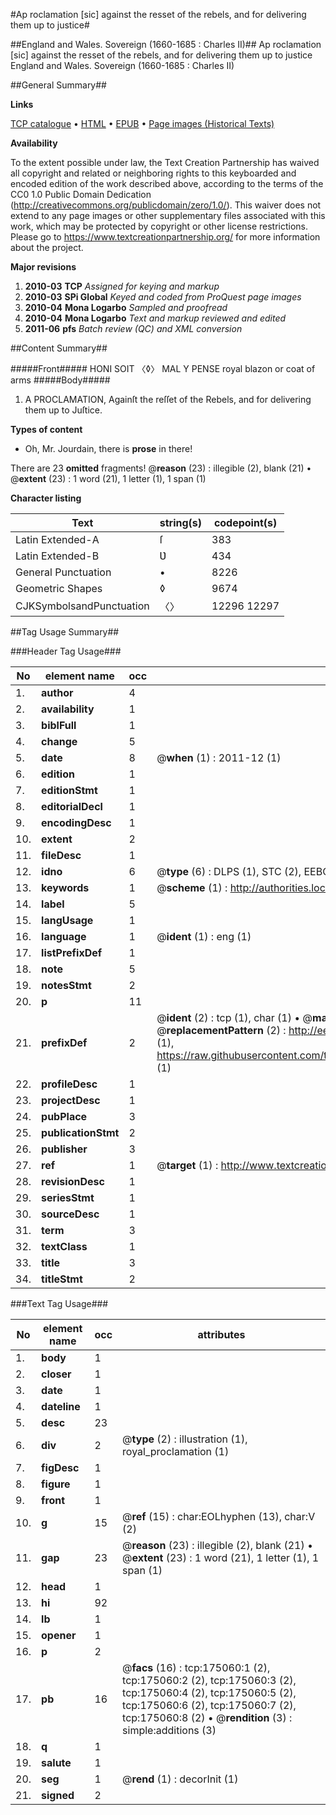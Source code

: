 #Ap roclamation [sic] against the resset of the rebels, and for delivering them up to justice#

##England and Wales. Sovereign (1660-1685 : Charles II)##
Ap roclamation [sic] against the resset of the rebels, and for delivering them up to justice
England and Wales. Sovereign (1660-1685 : Charles II)

##General Summary##

**Links**

[TCP catalogue](http://www.ota.ox.ac.uk/tcp/)  • 
[HTML](http://tei.it.ox.ac.uk/tcp/Texts-HTML/free/B05/B05482.html)  • 
[EPUB](http://tei.it.ox.ac.uk/tcp/Texts-EPUB/free/B05/B05482.epub) • 
[Page images (Historical Texts)](https://historicaltexts.jisc.ac.uk/eebo-51784656e)

**Availability**

To the extent possible under law, the Text Creation Partnership has waived all copyright and related or neighboring rights to this keyboarded and encoded edition of the work described above, according to the terms of the CC0 1.0 Public Domain Dedication (http://creativecommons.org/publicdomain/zero/1.0/). This waiver does not extend to any page images or other supplementary files associated with this work, which may be protected by copyright or other license restrictions. Please go to https://www.textcreationpartnership.org/ for more information about the project.

**Major revisions**

1. __2010-03__ __TCP__ *Assigned for keying and markup*
1. __2010-03__ __SPi Global__ *Keyed and coded from ProQuest page images*
1. __2010-04__ __Mona Logarbo__ *Sampled and proofread*
1. __2010-04__ __Mona Logarbo__ *Text and markup reviewed and edited*
1. __2011-06__ __pfs__ *Batch review (QC) and XML conversion*

##Content Summary##

#####Front#####
HONI SOIT 〈◊〉 MAL Y PENSE royal blazon or coat of arms
#####Body#####

1. A PROCLAMATION, Againſt the reſſet of the Rebels, and for delivering them up to Juſtice.

**Types of content**

  * Oh, Mr. Jourdain, there is **prose** in there!

There are 23 **omitted** fragments! 
 @__reason__ (23) : illegible (2), blank (21)  •  @__extent__ (23) : 1 word (21), 1 letter (1), 1 span (1)

**Character listing**


|Text|string(s)|codepoint(s)|
|---|---|---|
|Latin Extended-A|ſ|383|
|Latin Extended-B|Ʋ|434|
|General Punctuation|•|8226|
|Geometric Shapes|◊|9674|
|CJKSymbolsandPunctuation|〈〉|12296 12297|

##Tag Usage Summary##

###Header Tag Usage###

|No|element name|occ|attributes|
|---|---|---|---|
|1.|__author__|4||
|2.|__availability__|1||
|3.|__biblFull__|1||
|4.|__change__|5||
|5.|__date__|8| @__when__ (1) : 2011-12 (1)|
|6.|__edition__|1||
|7.|__editionStmt__|1||
|8.|__editorialDecl__|1||
|9.|__encodingDesc__|1||
|10.|__extent__|2||
|11.|__fileDesc__|1||
|12.|__idno__|6| @__type__ (6) : DLPS (1), STC (2), EEBO-CITATION (1), OCLC (1), VID (1)|
|13.|__keywords__|1| @__scheme__ (1) : http://authorities.loc.gov/ (1)|
|14.|__label__|5||
|15.|__langUsage__|1||
|16.|__language__|1| @__ident__ (1) : eng (1)|
|17.|__listPrefixDef__|1||
|18.|__note__|5||
|19.|__notesStmt__|2||
|20.|__p__|11||
|21.|__prefixDef__|2| @__ident__ (2) : tcp (1), char (1)  •  @__matchPattern__ (2) : ([0-9\-]+):([0-9IVX]+) (1), (.+) (1)  •  @__replacementPattern__ (2) : http://eebo.chadwyck.com/downloadtiff?vid=$1&page=$2 (1), https://raw.githubusercontent.com/textcreationpartnership/Texts/master/tcpchars.xml#$1 (1)|
|22.|__profileDesc__|1||
|23.|__projectDesc__|1||
|24.|__pubPlace__|3||
|25.|__publicationStmt__|2||
|26.|__publisher__|3||
|27.|__ref__|1| @__target__ (1) : http://www.textcreationpartnership.org/docs/. (1)|
|28.|__revisionDesc__|1||
|29.|__seriesStmt__|1||
|30.|__sourceDesc__|1||
|31.|__term__|3||
|32.|__textClass__|1||
|33.|__title__|3||
|34.|__titleStmt__|2||


###Text Tag Usage###

|No|element name|occ|attributes|
|---|---|---|---|
|1.|__body__|1||
|2.|__closer__|1||
|3.|__date__|1||
|4.|__dateline__|1||
|5.|__desc__|23||
|6.|__div__|2| @__type__ (2) : illustration (1), royal_proclamation (1)|
|7.|__figDesc__|1||
|8.|__figure__|1||
|9.|__front__|1||
|10.|__g__|15| @__ref__ (15) : char:EOLhyphen (13), char:V (2)|
|11.|__gap__|23| @__reason__ (23) : illegible (2), blank (21)  •  @__extent__ (23) : 1 word (21), 1 letter (1), 1 span (1)|
|12.|__head__|1||
|13.|__hi__|92||
|14.|__lb__|1||
|15.|__opener__|1||
|16.|__p__|2||
|17.|__pb__|16| @__facs__ (16) : tcp:175060:1 (2), tcp:175060:2 (2), tcp:175060:3 (2), tcp:175060:4 (2), tcp:175060:5 (2), tcp:175060:6 (2), tcp:175060:7 (2), tcp:175060:8 (2)  •  @__rendition__ (3) : simple:additions (3)|
|18.|__q__|1||
|19.|__salute__|1||
|20.|__seg__|1| @__rend__ (1) : decorInit (1)|
|21.|__signed__|2||
